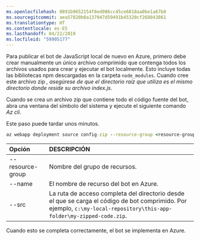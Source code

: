 ```yaml
---
ms.openlocfilehash: 0891b9652154f8ed086cc45ce6018aa0be1a67b8
ms.sourcegitcommit: aea57820b8a137047d59491b45320cf268043861
ms.translationtype: HT
ms.contentlocale: es-ES
ms.lasthandoff: 04/22/2019
ms.locfileid: "59905177"
---
```

Para publicar el bot de JavaScript local de nuevo en Azure, primero debe crear manualmente un único archivo comprimido que contenga todos los archivos usados para crear y ejecutar el bot localmente. Esto incluye todas las bibliotecas npm descargadas en la carpeta `node_modules`. Cuando cree este archivo zip _, asegúrese de que el directorio raíz que utiliza es el mismo directorio donde reside su archivo index.js_.

Cuando se crea un archivo zip que contiene todo el código fuente del bot, abra una ventana del símbolo del sistema y ejecute el siguiente comando _Az cli_. 

Este paso puede tardar unos minutos.

```cmd
az webapp deployment source config-zip --resource-group <resource-group-name> --name <bot-resource-name> --src <directory-path>
```

| Opción | DESCRIPCIÓN |
|:---|:---|
| --resource-group | Nombre del grupo de recursos. |
| --name | El nombre de recurso del bot en Azure. |
| --src | La ruta de acceso completa del directorio desde el que se carga el código de bot comprimido. Por ejemplo, `c:\my-local-repository\this-app-folder\my-zipped-code.zip`. |

Cuando esto se completa correctamente, el bot se implementa en Azure.
